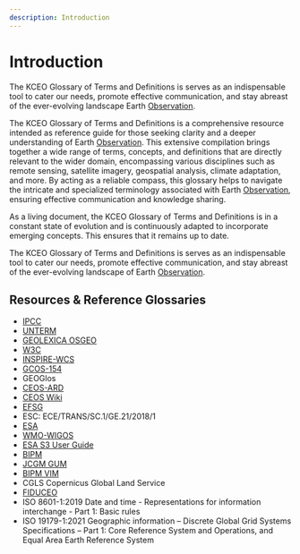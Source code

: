 ```yaml
---
description: Introduction
---
```


# Introduction

The KCEO Glossary of Terms and Definitions is serves as an indispensable tool to cater our needs, promote effective communication, and stay abreast of the ever-evolving landscape Earth [Observation](../Observation). 

The KCEO Glossary of Terms and Definitions is a comprehensive resource intended as reference guide for those seeking clarity and a deeper understanding of Earth [Observation](../Observation). This extensive compilation brings together a wide range of terms, concepts, and definitions that are directly relevant to the wider domain, encompassing various disciplines such as remote sensing, satellite imagery, geospatial analysis, climate adaptation, and more. By acting as a reliable compass, this glossary helps to navigate the intricate and specialized terminology associated with Earth [Observation](../Observation), ensuring effective communication and knowledge sharing.

As a living document, the KCEO Glossary of Terms and Definitions is in a constant state of evolution and is continuously adapted to incorporate emerging concepts. This ensures that it remains up to date. 

The KCEO Glossary of Terms and Definitions is serves as an indispensable tool to cater our needs, promote effective communication, and stay abreast of the ever-evolving landscape of Earth [Observation](../Observation).


## Resources & Reference Glossaries

- [IPCC](https://www.ipcc.ch/sr15/chapter/glossary/)
- [UNTERM](https://unterm.un.org/unterm2/en/)
- [GEOLEXICA OSGEO](https://osgeo.geolexica.org/)
- [W3C](https://w3c.github.io/sdw/bp)
- [INSPIRE-WCS](https://inspire-wcs.eu)
- [GCOS-154](https://library.wmo.int/doc_num.php?explnum_id=3710)
- GEOGlos
- [CEOS-ARD](https://ceos.org/ard/)
- [CEOS Wiki](https://calvalportal.ceos.org/t-d_wiki)
- [EFSG](https://www.efgs.info/information-base/introduction/terminology/)
- ESC: ECE/TRANS/SC.1/GE.21/2018/1
- [ESA](https://earth.esa.int/eogateway/documents/20142/37627/Mission-Quality-Assessment-Guidelines-v2.2.pdf/033c703e-02f8-d993-9859-560aeb61d2a0?version=1.0&t=1676561363850)
- [WMO-WIGOS](https://library.wmo.int/doc_num.php?explnum_id=10109)
- [ESA S3 User Guide](https://sentinels.copernicus.eu/web/sentinel/user-guides/sentinel-3-altimetry/product-types/nrt-or-ntc)
- [BIPM](https://www.bipm.org/en/)
- [JCGM GUM](https://www.bipm.org/documents/20126/50065290/JCGM_GUM_6_2020.pdf/d4e77d99-3870-0908-ff37-c1b6a230a337)
- [BIPM VIM](https://jcgm.bipm.org/vim/en/)
- CGLS Copernicus Global Land Service
- [FIDUCEO](https://research.reading.ac.uk/fiduceo/glossary/)
- ISO 8601-1:2019 Date and time - Representations for information interchange - Part 1: Basic rules
- ISO 19179-1:2021 Geographic information – Discrete Global Grid Systems Specifications – Part 1: Core Reference System and Operations, and Equal Area Earth Reference System
